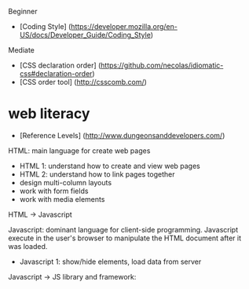 Beginner

* [Coding Style] (https://developer.mozilla.org/en-US/docs/Developer_Guide/Coding_Style)

Mediate

* [CSS declaration order] (https://github.com/necolas/idiomatic-css#declaration-order)
* [CSS order tool] (http://csscomb.com/)

# web literacy

* [Reference Levels] (http://www.dungeonsanddevelopers.com/)

HTML: main language for create web pages

* HTML 1: understand how to create and view web pages
* HTML 2: understand how to link pages together
 * design multi-column layouts
 * work with form fields
 * work with media elements

HTML -> Javascript

Javascript: dominant language for client-side programming.
Javascript execute in the user's browser to manipulate the HTML document after it was loaded.

* Javascript 1: show/hide elements, load data from server

Javascript -> JS library and framework: 

